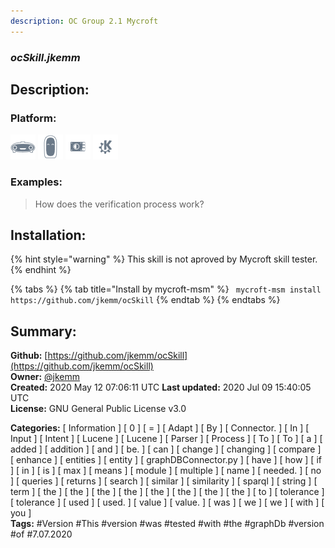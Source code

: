 ```yaml
---
description: OC Group 2.1 Mycroft
---
```


### _ocSkill.jkemm_  
## Description:  
  
  
  
### Platform:  
 ![Mark I](../.gitbook/assets/mark-1-icon.png)  ![Mark II](../.gitbook/assets/mark-2-icon.png)  ![Picroft](../.gitbook/assets/picroft-icon.png)  ![plasmoid](../.gitbook/assets/kde.png)   
### Examples:  
> How does the verification process work?  
  
## Installation:  
{% hint style="warning" %}
This skill is not aproved by Mycroft skill tester.
{% endhint %}
    
{% tabs %}
{% tab title="Install by mycroft-msm" %}
``` mycroft-msm install https://github.com/jkemm/ocSkill```
{% endtab %}
  {% endtabs %}
    
## Summary:  
**Github:** [https://github.com/jkemm/ocSkill](https://github.com/jkemm/ocSkill)  
**Owner:** [@jkemm](https://github.com/jkemm)  
**Created:** 2020 May 12 07:06:11 UTC  **Last updated:** 2020 Jul 09 15:40:05 UTC  
**License:** GNU General Public License v3.0  
  
**Categories:** [ Information ] [ 0 ] [ = ] [ Adapt ] [ By ] [ Connector. ] [ In ] [ Input ] [ Intent ] [ Lucene ] [ Lucene ] [ Parser ] [ Process ] [ To ] [ To ] [ a ] [ added ] [ addition ] [ and ] [ be. ] [ can ] [ change ] [ changing ] [ compare ] [ enhance ] [ entities ] [ entity ] [ graphDBConnector.py ] [ have ] [ how ] [ if ] [ in ] [ is ] [ max ] [ means ] [ module ] [ multiple ] [ name ] [ needed. ] [ no ] [ queries ] [ returns ] [ search ] [ similar ] [ similarity ] [ sparql ] [ string ] [ term ] [ the ] [ the ] [ the ] [ the ] [ the ] [ the ] [ the ] [ the ] [ to ] [ tolerance ] [ tolerance ] [ used ] [ used. ] [ value ] [ value. ] [ was ] [ we ] [ we ] [ with ] [ you ]   
**Tags:** \#Version \#This \#version \#was \#tested \#with \#the \#graphDb \#version \#of \#7.07.2020   
